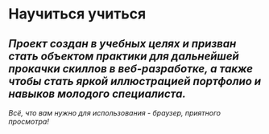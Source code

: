 # Научиться учиться

## *Проект создан в учебных целях и призван стать объектом практики для дальнейшей прокачки скиллов в веб-разработке, а также чтобы стать яркой иллюстрацией портфолио и навыков молодого специалиста.*

*Всё, что вам нужно для использования - браузер, приятного просмотра!*

